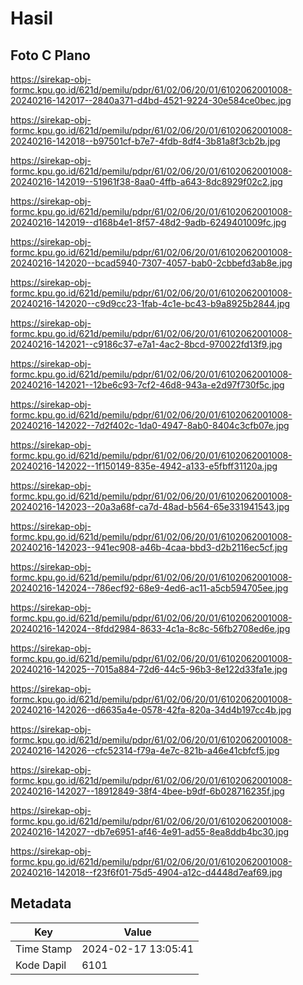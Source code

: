 # Hasil

## Foto C Plano

https://sirekap-obj-formc.kpu.go.id/621d/pemilu/pdpr/61/02/06/20/01/6102062001008-20240216-142017--2840a371-d4bd-4521-9224-30e584ce0bec.jpg

https://sirekap-obj-formc.kpu.go.id/621d/pemilu/pdpr/61/02/06/20/01/6102062001008-20240216-142018--b97501cf-b7e7-4fdb-8df4-3b81a8f3cb2b.jpg

https://sirekap-obj-formc.kpu.go.id/621d/pemilu/pdpr/61/02/06/20/01/6102062001008-20240216-142019--51961f38-8aa0-4ffb-a643-8dc8929f02c2.jpg

https://sirekap-obj-formc.kpu.go.id/621d/pemilu/pdpr/61/02/06/20/01/6102062001008-20240216-142019--d168b4e1-8f57-48d2-9adb-6249401009fc.jpg

https://sirekap-obj-formc.kpu.go.id/621d/pemilu/pdpr/61/02/06/20/01/6102062001008-20240216-142020--bcad5940-7307-4057-bab0-2cbbefd3ab8e.jpg

https://sirekap-obj-formc.kpu.go.id/621d/pemilu/pdpr/61/02/06/20/01/6102062001008-20240216-142020--c9d9cc23-1fab-4c1e-bc43-b9a8925b2844.jpg

https://sirekap-obj-formc.kpu.go.id/621d/pemilu/pdpr/61/02/06/20/01/6102062001008-20240216-142021--c9186c37-e7a1-4ac2-8bcd-970022fd13f9.jpg

https://sirekap-obj-formc.kpu.go.id/621d/pemilu/pdpr/61/02/06/20/01/6102062001008-20240216-142021--12be6c93-7cf2-46d8-943a-e2d97f730f5c.jpg

https://sirekap-obj-formc.kpu.go.id/621d/pemilu/pdpr/61/02/06/20/01/6102062001008-20240216-142022--7d2f402c-1da0-4947-8ab0-8404c3cfb07e.jpg

https://sirekap-obj-formc.kpu.go.id/621d/pemilu/pdpr/61/02/06/20/01/6102062001008-20240216-142022--1f150149-835e-4942-a133-e5fbff31120a.jpg

https://sirekap-obj-formc.kpu.go.id/621d/pemilu/pdpr/61/02/06/20/01/6102062001008-20240216-142023--20a3a68f-ca7d-48ad-b564-65e331941543.jpg

https://sirekap-obj-formc.kpu.go.id/621d/pemilu/pdpr/61/02/06/20/01/6102062001008-20240216-142023--941ec908-a46b-4caa-bbd3-d2b2116ec5cf.jpg

https://sirekap-obj-formc.kpu.go.id/621d/pemilu/pdpr/61/02/06/20/01/6102062001008-20240216-142024--786ecf92-68e9-4ed6-ac11-a5cb594705ee.jpg

https://sirekap-obj-formc.kpu.go.id/621d/pemilu/pdpr/61/02/06/20/01/6102062001008-20240216-142024--8fdd2984-8633-4c1a-8c8c-56fb2708ed6e.jpg

https://sirekap-obj-formc.kpu.go.id/621d/pemilu/pdpr/61/02/06/20/01/6102062001008-20240216-142025--7015a884-72d6-44c5-96b3-8e122d33fa1e.jpg

https://sirekap-obj-formc.kpu.go.id/621d/pemilu/pdpr/61/02/06/20/01/6102062001008-20240216-142026--d6635a4e-0578-42fa-820a-34d4b197cc4b.jpg

https://sirekap-obj-formc.kpu.go.id/621d/pemilu/pdpr/61/02/06/20/01/6102062001008-20240216-142026--cfc52314-f79a-4e7c-821b-a46e41cbfcf5.jpg

https://sirekap-obj-formc.kpu.go.id/621d/pemilu/pdpr/61/02/06/20/01/6102062001008-20240216-142027--18912849-38f4-4bee-b9df-6b028716235f.jpg

https://sirekap-obj-formc.kpu.go.id/621d/pemilu/pdpr/61/02/06/20/01/6102062001008-20240216-142027--db7e6951-af46-4e91-ad55-8ea8ddb4bc30.jpg

https://sirekap-obj-formc.kpu.go.id/621d/pemilu/pdpr/61/02/06/20/01/6102062001008-20240216-142018--f23f6f01-75d5-4904-a12c-d4448d7eaf69.jpg


## Metadata

| Key        | Value               |
| ---------- | ------------------- |
| Time Stamp | 2024-02-17 13:05:41 |
| Kode Dapil | 6101                |



